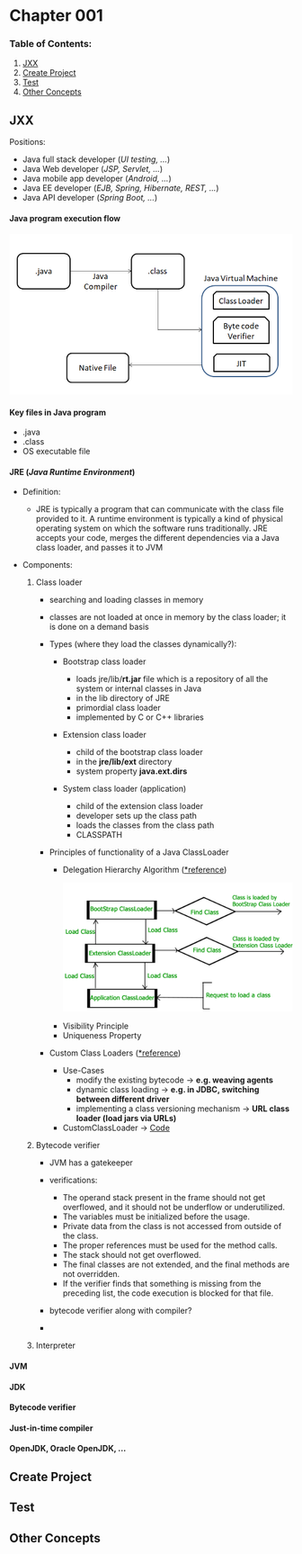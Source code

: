# Chapter 001

### Table of Contents:

1. [JXX](#jxx)
2. [Create Project](#create-project)
3. [Test](#test)
4. [Other Concepts](#other-concepts)


## JXX

Positions:
- Java full stack developer (_UI testing, ..._)
- Java Web developer (_JSP, Servlet, ..._)
- Java mobile app developer (_Android, ..._)
- Java EE developer (_EJB, Spring, Hibernate, REST, ..._)
- Java API developer (_Spring Boot, ..._)


#### Java program execution flow

<p align="center">
<img src="figure_001.jpg" alt="Java execution flow"/>
</p>

#### Key files in Java program
- .java
- .class
- OS executable file

#### JRE (_Java Runtime Environment_)

- Definition:
  - JRE is typically a program that can communicate with the class file provided to it.
  A runtime environment is typically a kind of physical operating system on which the software runs traditionally.
  JRE accepts your code, merges the different dependencies via a Java class loader, and passes it to JVM
  

- Components:

  1. Class loader 
  
       - searching and loading classes in memory 
       - classes are not loaded at once in memory by the class loader; it is done on a demand basis
       
       - Types (where they load the classes dynamically?):
 
         - Bootstrap class loader
           - loads jre/lib/**rt.jar** file which is a repository of all the system or internal classes in Java
           - in the lib directory of JRE
           - primordial class loader
           - implemented by C or C++ libraries
        
         - Extension class loader
           - child of the bootstrap class loader
           - in the **jre/lib/ext** directory
           - system property **java.ext.dirs**
    
         - System class loader (application)
           - child of the extension class loader
           - developer sets up the class path
           - loads the classes from the class path
           - CLASSPATH
    
       - Principles of functionality of a Java ClassLoader 
         - Delegation Hierarchy Algorithm ([*reference](https://www.geeksforgeeks.org/classloader-in-java/))
            <p align="center">
                <img src="figure_002.png" alt="Principles of functionality of a Java ClassLoader"/>
            </p>
         - Visibility Principle
         - Uniqueness Property
       
       - Custom Class Loaders ([*reference](https://www.baeldung.com/java-classloaders))
         - Use-Cases
           - modify the existing bytecode -> **e.g. weaving agents**
           - dynamic class loading -> **e.g. in JDBC, switching between different driver**
           - implementing a class versioning mechanism -> **URL class loader (load jars via URLs)**
         - CustomClassLoader -> [Code](JdbcCustomDriverLoader.java)
       
  2. Bytecode verifier

     - JVM has a gatekeeper
     
     - verifications:
       - The operand stack present in the frame should not get overflowed, and it should not be underflow or underutilized. 
       - The variables must be initialized before the usage.
       - Private data from the class is not accessed from outside of the class. 
       - The proper references must be used for the method calls. 
       - The stack should not get overflowed.
       - The final classes are not extended, and the final methods are not overridden.
       - If the verifier finds that something is missing from the preceding list, the code execution is blocked for that file.
     
     - bytecode verifier along with compiler?
     
     - 

  3. Interpreter


#### JVM



#### JDK

#### Bytecode verifier

#### Just-in-time compiler

#### OpenJDK, Oracle OpenJDK, ...

## Create Project


## Test


## Other Concepts

 